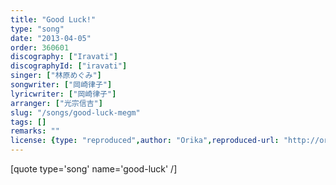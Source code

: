 ```yaml
---
title: "Good Luck!"
type: "song"
date: "2013-04-05"
order: 360601
discography: ["Iravati"]
discographyId: ["iravati"]
singer: ["林原めぐみ"]
songwriter: ["岡崎律子"]
lyricwriter: ["岡崎律子"]
arranger: ["光宗信吉"]
slug: "/songs/good-luck-megm"
tags: []
remarks: ""
license: {type: "reproduced",author: "Orika",reproduced-url: "http://orikamushi.myweb.hinet.net",reproduced-website: "織歌蟲"}
---
```


[quote type='song' name='good-luck' /\]
